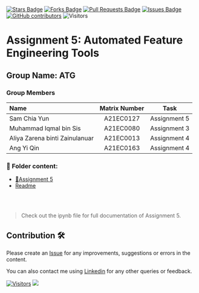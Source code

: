 <a href="https://github.com/drshahizan/HPDP/stargazers"><img src="https://img.shields.io/github/stars/drshahizan/HPDP" alt="Stars Badge"/></a>
<a href="https://github.com/drshahizan/HPDP/network/members"><img src="https://img.shields.io/github/forks/drshahizan/HPDP" alt="Forks Badge"/></a>
<a href="https://github.com/drshahizan/HPDP/pulls"><img src="https://img.shields.io/github/issues-pr/drshahizan/HPDP" alt="Pull Requests Badge"/></a>
<a href="https://github.com/drshahizan/HPDP"><img src="https://img.shields.io/github/issues/drshahizan/HPDP" alt="Issues Badge"/></a>
<a href="https://github.com/drshahizan/HPDP/graphs/contributors"><img alt="GitHub contributors" src="https://img.shields.io/github/contributors/drshahizan/HPDP?color=2b9348"></a>
![Visitors](https://api.visitorbadge.io/api/visitors?path=https%3A%2F%2Fgithub.com%2Fdrshahizan%2FHPDP&labelColor=%23d9e3f0&countColor=%23697689&style=flat)

# Assignment 5: Automated Feature Engineering Tools

## Group Name: ATG
### Group Members


| Name                                     | Matrix Number | Task | 
| :---------------------------------------- | :-------------: | :-------------: |
|Sam Chia Yun   |A21EC0127 | Assignment 5 |
|Muhammad Iqmal bin Sis | A21EC0080     | Assignment 3 | 
|Aliya Zarena binti Zainulanuar | A21EC0013 | Assignment 4 | 
|Ang Yi Qin  | A21EC0163  | Assignment 4 | 

### 📂 Folder content:
* [📖Assignment 5](https://github.com/drshahizan/Python_EDA/blob/main/assignment/ass5/hpdp/ATG/Assignment_5_Automated_Feature_Engineering_Tools.ipynb)
* [Readme](https://github.com/drshahizan/Python_EDA/blob/main/assignment/ass5/hpdp/ATG/readme.md)

<br><br>
>Check out the ipynb file for full documentation of Assignment 5.

## Contribution 🛠️
Please create an [Issue](https://github.com/drshahizan/HPDP/issues) for any improvements, suggestions or errors in the content.

You can also contact me using [Linkedin](https://www.linkedin.com/in/drshahizan/) for any other queries or feedback.

[![Visitors](https://api.visitorbadge.io/api/visitors?path=https%3A%2F%2Fgithub.com%2Fdrshahizan&labelColor=%23697689&countColor=%23555555&style=plastic)](https://visitorbadge.io/status?path=https%3A%2F%2Fgithub.com%2Fdrshahizan)
![](https://hit.yhype.me/github/profile?user_id=81284918)
